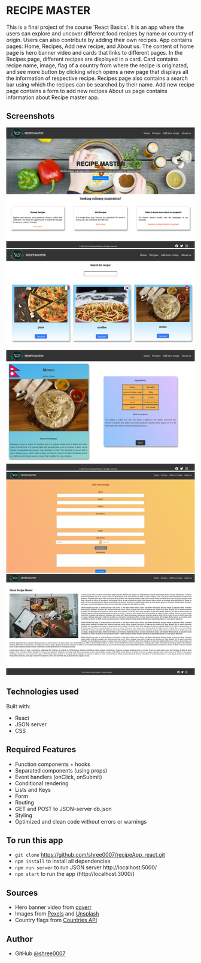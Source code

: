 # RECIPE MASTER

This is a final project of the course 'React Basics'. It is an app where the users can explore and uncover different food recipes by name or country of origin. Users can also contribute by adding their own recipes. App contains pages: Home, Recipes, Add new recipe, and About us. The content of home page is hero banner video and cards that links to different pages. In the Recipes page, different recipes are displayed in a card. Card contains recipe name, image, flag of a country from where the recipe is originated, and see more button by clicking which opens a new page that displays all the information of respective recipe. Recipes page also contains a search bar using which the recipes can be searched by their name. Add new recipe page contains a form to add new recipes.About us page contains information about Recipe master app.

## Screenshots
![Homepage](./src/assets/screenshots/s1.png)![Recipes page](./src/assets/screenshots/s2.png) 

![Seemore page](./src/assets/screenshots/s3.png) <br>
![About us page](./src/assets/screenshots/s4.png)
![About us page](./src/assets/screenshots/s5.png)

## Technologies used

Built with: 
- React 
- JSON server
- CSS

## Required Features

- Function components + hooks
- Separated components (using props)
- Event handlers (onClick, onSubmit)
- Conditional rendering
- Lists and Keys
- Form
- Routing
- GET and POST to JSON-server db.json
- Styling
- Optimized and clean code without errors or warnings


## To run this app
- `git clone` https://github.com/shree0007/recipeApp_react.git
- `npm install` to install all dependencies
- `npm run server` to run JSON server http://localhost:5000/
- `npm start` to run the app (http://localhost:3000/)



## Sources
- Hero banner video from [coverr](https://coverr.co/videos/making-a-sauce-K8kDa3Qe0s)
- Images from [Pexels](https://www.pexels.com/) and [Unsplash](https://unsplash.com/)
- Country flags from [Countries API](https://restcountries.com/)


## Author
- GitHub [@shree0007](https://github.com/shree0007)
